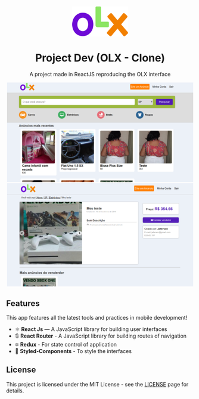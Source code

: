 <h1 align="center">
<br>
  <img src="./src/assests/logo.png" alt="OLX_CLONE" width="150">
<br>
<br>
Project Dev (OLX - Clone)
</h1>
<p align="center">A project made in ReactJS reproducing the OLX interface</p>
<p align="center">
  <a href="https://opensource.org/licenses/MIT"></a>
    <img src="./src/assests/print1.png" alt="License MIT" width="500">
    <img src="./src/assests/print2.png" alt="License MIT" width="500">

</p>

## Features

This app features all the latest tools and practices in mobile development!
- ⚛️ **React Js** — A JavaScript library for building user interfaces
- 🔃 **React Router** - A JavaScript library for building routes of navigation
- 🔯 **Redux** - For state control of application
- 💅 **Styled-Components** - To style the interfaces

## License

This project is licensed under the MIT License - see the [LICENSE](https://opensource.org/licenses/MIT) page for details.
